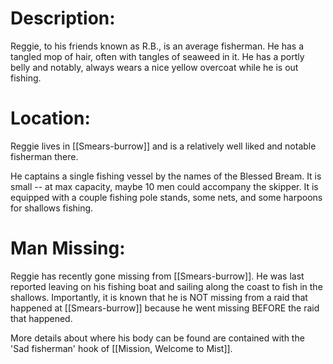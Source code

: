 # Description:
Reggie, to his friends known as R.B., is an average fisherman. He has a tangled mop of hair, often with tangles of seaweed in it. He has a portly belly and notably, always wears a nice yellow overcoat while he is out fishing.
# Location:
Reggie lives in [[Smears-burrow]] and is a relatively well liked and notable fisherman there. 

He captains a single fishing vessel by the names of the Blessed Bream. It is small -- at max capacity, maybe 10 men could accompany the skipper. It is equipped with a couple fishing pole stands, some nets, and some harpoons for shallows fishing. 
# Man Missing:
Reggie has recently gone missing from [[Smears-burrow]]. He was last reported leaving on his fishing boat and sailing along the coast to fish in the shallows. Importantly, it is known that he is NOT missing from a raid that happened at [[Smears-burrow]] because he went missing BEFORE the raid that happened. 

More details about where his body can be found are contained with the 'Sad fisherman' hook of [[Mission, Welcome to Mist]]. 